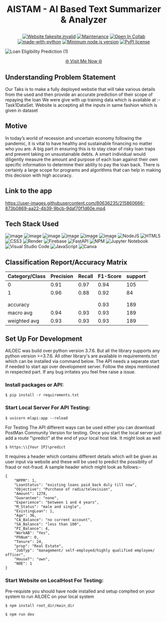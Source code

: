 
  <h1><p align="center"><b><b>AISTAM - AI Based Text Summarizer & Analyzer</b></b>
</p></h1>

<div align="center">

  <a href="">[![Website fakesite.invalid](https://img.shields.io/website-up-down-green-red/http/fakesite.invalid.svg)](http://fakesite.invalid/)
</a>
  <a href="">![Maintenance](https://img.shields.io/badge/Maintained%3F-yes-green.svg)</a>
  <a href="">![Open In Collab](https://colab.research.google.com/assets/colab-badge.svg)</a>
  <a href="">[![made-with-python](https://img.shields.io/badge/Made%20with-Python-1f425f.svg)](https://www.python.org/)</a>
  <a href="">[![Minimum node.js version](https://badgen.net/npm/node/express)](https://npmjs.com/package/express)</a>
  <a href="">[![PyPI license](https://img.shields.io/pypi/l/ansicolortags.svg)](https://pypi.python.org/pypi/ansicolortags/)</a>
</div>

![Loan Eligibility Prediction (1)](https://user-images.githubusercontent.com/80636235/217243531-25386d61-8cf2-417f-b366-82776bae4bc7.jpg)

<!-- [![VISIT NOW]([https://i.imgur.com/ltoeZAt.png](https://user-images.githubusercontent.com/80636235/215766035-9725be67-246f-4c86-a2bb-ea5f251209b6.jpg))](https://www.youtube.com/watch?v=XfDXwT79xRA) -->

<p align="Center"><a href="#" > 🌐 Visit Me Now 🌐</a></p>


<!-- [![Watch the video]([https://i.imgur.com/ltoeZAt.png](https://ibb.co/YbwMNDk))] -->
## Understanding Problem Statement

Our Taks is to make a fully deployed webstie that will take various details from the used and then provide an accurate prediction of their scope of repaying the loan
We were give with up training data which is available at :- Task1DataSet. Website is accepting all the inputs in same fashion which is given in dataset


## Motive
In today’s world of recession and uncertain economy following the pandemic, it is vital to have healthy and sustainable financing no matter who you are. A big part in ensuring this is to stay clear of risky loan traps and prevent taking on unsustainable debts. A smart individual would diligently measure the amount and purpose of each loan against their own specific information to determine their ability to pay the loan back. There is certainly a large scope for programs and algorithms that can help in making this decision with high accuracy.

<!-- ## Why Streamlit?
Streamlit is a free and open-source framework to rapidly build and share beautiful machine learning and data science web apps. It is a Python-based library specifically designed for machine learning engineers. Data scientists or machine learning engineers are not web developers and they're not interested in spending weeks learning to use these frameworks to build web apps. Instead, they want a tool that is easier to learn and to use, as long as it can display data and collect needed parameters for modeling. Streamlit allows you to create a stunning-looking application with only a few lines of code.

Streamlit is the easiest way especially for people with no front-end knowledge to put their code into a web application:

- No front-end (html, js, css) experience or knowledge is required.
- You don't need to spend days or months to create a web app, you can create a really beautiful machine learning or data science app in only a few hours or even minutes.
- It is compatible with the majority of Python libraries (e.g. pandas, matplotlib, seaborn, plotly, Keras, PyTorch, SymPy(latex)).
- Less code is needed to create amazing web apps.
- Data caching simplifies and speeds up computation pipelines. -->

## Link to the app




https://user-images.githubusercontent.com/80636235/215860666-873b0869-aa22-4b39-9bcb-9daf70f1d60e.mp4


## Tech Stack Used

![image](https://img.shields.io/badge/Python-3776AB?style=for-the-badge&logo=python&logoColor=white)
![image](https://img.shields.io/badge/Numpy-013243?style=for-the-badge&logo=numpy&logoColor=white)
![image](https://img.shields.io/badge/Pandas-130654?style=for-the-badge&logo=pandas&logoColor=white)
![image](https://img.shields.io/badge/Matplotlib-11557C?style=for-the-badge&logo=Matplotlib&logoColor=white)
![image](https://img.shields.io/badge/Seaborn-50537F?style=for-the-badge&logo=Seaborn&logoColor=white)
![image](https://img.shields.io/badge/scikit_learn-F7931E?style=for-the-badge&logo=scikit-learn&logoColor=white)
![NodeJS](https://img.shields.io/badge/node.js-6DA55F?style=for-the-badge&logo=node.js&logoColor=white)
![HTML5](https://img.shields.io/badge/html5-%23E34F26.svg?style=for-the-badge&logo=html5&logoColor=white)
![CSS3](https://img.shields.io/badge/css3-%231572B6.svg?style=for-the-badge&logo=css3&logoColor=white)
![Render](https://img.shields.io/badge/Render-%46E3B7.svg?style=for-the-badge&logo=render&logoColor=white)
![Firebase](https://img.shields.io/badge/firebase-%23039BE5.svg?style=for-the-badge&logo=firebase)
![FastAPI](https://img.shields.io/badge/FastAPI-005571?style=for-the-badge&logo=fastapi)
![NPM](https://img.shields.io/badge/NPM-%23CB3837.svg?style=for-the-badge&logo=npm&logoColor=white)
![Jupyter Notebook](https://img.shields.io/badge/jupyter-%23FA0F00.svg?style=for-the-badge&logo=jupyter&logoColor=white)
![Visual Studio Code](https://img.shields.io/badge/Visual%20Studio%20Code-0078d7.svg?style=for-the-badge&logo=visual-studio-code&logoColor=white)
![JavaScript](https://img.shields.io/badge/javascript-%23323330.svg?style=for-the-badge&logo=javascript&logoColor=%23F7DF1E)
![Canva](https://img.shields.io/badge/Canva-%2300C4CC.svg?style=for-the-badge&logo=Canva&logoColor=white)

## Classification Report/Accuracy Matrix

| Category/Class  | Precision | Recall | F1-Score | support |
| ------------- | ------------- | ------------- | ------------- | ------------- |
| 0  | 0.91  | 0.97 | 0.94 | 105 |
| 1  | 0.96  | 0.88 | 0.92 | 84 |
|   |   |  |  |
|   |   |  |  |
accuracy |  |  | 0.93 | 189 |
| macro avg  | 0.94  | 0.93 | 0.93 | 189 |
| weighted avg | 0.93  | 0.93 | 0.93 | 189 |



## Set Up For Development

AILOEC was build over python version 3.7.6. But all the library supports any python version >=3.7.6. All other library's are available in requirements.txt which can be installed via command below. The API needs a seperate start if needed to start api over development server. Follow the steps mentioned in respected part. If any bug irritates you feel free raise a issue.

### Install packages or API:

```
$ pip install -r requirements.txt
```

### Start Local Server For API Testing:

```
$ uvicorn mlapi:app --reload
```

For Testing The API different ways can be used either you can download PostMan Community Version for testing. Once you start the local server just add a route "\predict" at the end of your local host link. It might look as well

```
$ https:\\{Your IP}\predict
```

It requires a header which contains different details which will be given as user input via website and these will be used to predict the possiblity of fraud or not-fraud. A sample header which might look as follows:-

```
{
    "NPPM": 1,
    "LoanStatus": "existing loans paid back duly till now",
    "Objective": "Purchase of radio/television",
    "Amount": 1278,
    "Guarantee": "none",
    "Experience": "between 1 and 4 years",
    "M_Status": "male and single",
    "ExistingLoan": 1,
    "Age": 36,
    "CA_Balance": "no current account",
    "SA_Balance": "less than 100",
    "PI_Balance": 4,
    "WorkAB": "Yes",
    "PhNum": 0,
    "Tenure": 24,
    "prop": "Real Estate",
    "JobTyp": "management/ self-employed/highly qualified employee/ officer",
    "HouseT": "own",
    "NOE": 1
}
```


### Start Website on LocalHost For Testing:

Pre-requiste you should have node installed and setup complted on your system to run AILOEC on your local system 

```
$ npm install root_dir/main_dir
```

```
$ npm run dev
```
